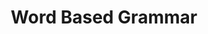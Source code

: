---
word: "true"

types: "word"

title: "Word Based Grammar"

categories: ['']

tags: ['Word', 'Based', 'Grammar']

arabic: 'قواعد تبنى على الكلمة'

arexps: []

enwords: ['Word Based Grammar']

enexps: []

arlexicons: 'ق'

enlexicons: 'W'

authors: ['Ruqayya Roshdy']

translators: ['']

citations: 'مقدمة في حوسبة اللغة العربية'

sources: 'مركز الملك عبدالله بن عبدالعزيز الدولي لخدمة اللغة العربية'

slug: ""
---